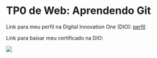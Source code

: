 <h1>TP0 de Web: Aprendendo Git</h1>

Link para meu perfil na Digital Innovation One (DIO):
<a href="https://web.digitalinnovation.one/users/eduardoalvesvrb?tab=achievements">perfil</a>

Link para baixar meu certificado na DIO:
<a href="https://certificates.digitalinnovation.one/CACF3589"></a>

<img src="https://github.com/fegemo/cefet-web/blob/master/images/medalha.png">